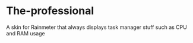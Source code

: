 # The-professional
A skin for Rainmeter that always displays task manager stuff such as CPU and RAM usage
